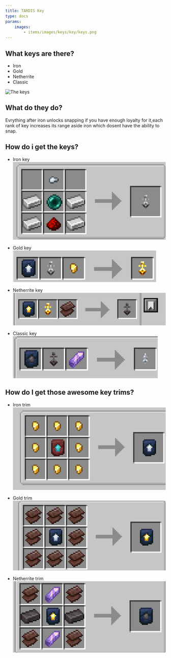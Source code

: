 ```yaml
---
title: TARDIS Key
type: docs
params:
    images:
        - items/images/keys/key/keys.png
---
```


## What keys are there?

* Iron
* Gold
* Netherrite
* Classic

![The keys](images/keys/key/keys.png)

## What do they do?

Evrything after iron unlocks snapping if you have enough loyalty for it,each rank of key increases its range aside iron which dosent have the ability to snap.

## How do i get the keys?

* Iron key
![Recpie6](images/keys/recpie/iron%20key.png)

* Gold key 
![Recpie5](images/keys/recpie/gold%20key.png)

* Netherrite key
![Recpie7](images/keys/recpie/netherrite%20key.png)

* Classic key
![Recpie1](images/keys/recpie/classic%20key.png)

## How do I get those awesome key trims?

* Iron trim
![Recpie2](images/keys/recpie/iron%20trim.png)

* Gold trim
![Recpie4](images/keys/recpie/gold%20trim.png)

* Netherrite trim
![Recpie3](images/keys/recpie/netherrite%20trim.png)
